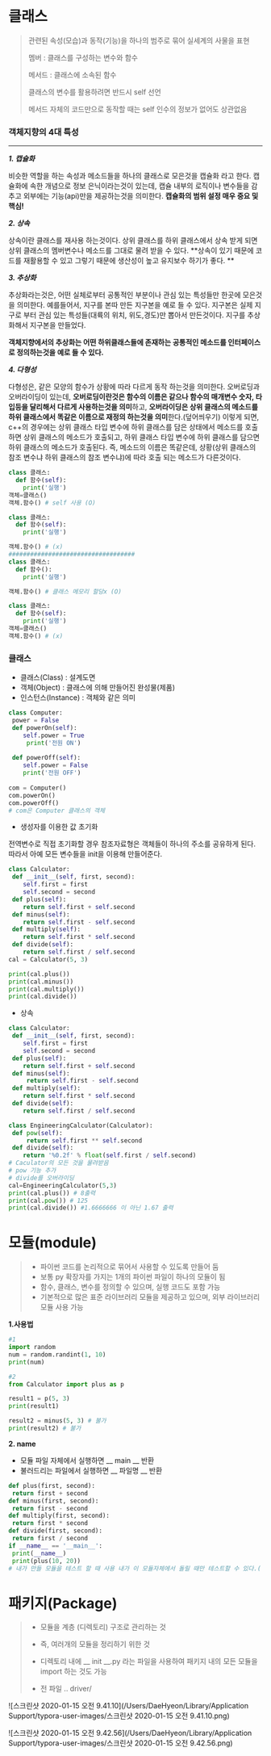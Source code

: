 # 클래스

> 관련된 속성(모습)과 동작(기능)을 하나의 범주로 묶어 실세계의 사물을 표현
>
> 멤버 : 클래스를 구성하는 변수와 함수
>
> 메서드 : 클래스에 소속된 함수
>
> 클래스의 변수를 활용하려면 반드시 self 선언
>
> 메서드 자체의 코드만으로 동작할 때는 self 인수의 정보가 없어도 상관없음



### 객체지향의 4대 특성

---

***1. 캡슐화***

 비슷한 역할을 하는 속성과 메소드들을 하나의 클래스로 모은것을 캡슐화 라고 한다. 캡슐화에 속한 개념으로 정보 은닉이라는것이 있는데, 캡슐 내부의 로직이나 변수들을 감추고 외부에는 기능(api)만을 제공하는것을 의미한다. **캡슐화의 범위 설정 매우 중요 및 핵심!**

***2. 상속***

상속이란 클래스를 재사용 하는것이다. 상위 클래스를 하위 클래스에서 상속 받게 되면 상위 클래스의 멤버변수나 메소드를 그대로 물려 받을 수 있다. **상속이 있기 때문에 코드를 재활용할 수 있고 그렇기 때문에 생산성이 높고 유지보수 하기가 좋다. **



***3. 추상화***

추상화라는것은, 어떤 실체로부터 공통적인 부분이나 관심 있는 특성들만 한곳에 모은것을 의미한다. 예를들어서, 지구를 본따 만든 지구본을 예로 들 수 있다. 지구본은 실제 지구로 부터 관심 있는 특성들(대륙의 위치, 위도,경도)만 뽑아서 만든것이다. 지구를 추상화해서 지구본을 만들었다.

**객체지향에서의 추상화는 어떤 하위클래스들에 존재하는 공통적인 메소드를 인터페이스로 정의하는것을 예로 들 수 있다.**

***4. 다형성***

다형성은, 같은 모양의 함수가 상황에 따라 다르게 동작 하는것을 의미한다. 오버로딩과 오버라이딩이 있는데, **오버로딩이란것은 함수의 이름은 같으나 함수의 매개변수 숫자, 타입등을 달리해서 다르게 사용하는것을 의미**하고, **오버라이딩은 상위 클래스의 메소드를 하위 클래스에서 똑같은 이름으로 재정의 하는것을 의미**한다.(덮어씌우기) 이렇게 되면, c++의 경우에는 상위 클래스 타입 변수에 하위 클래스를 담은 상태에서 메소드를 호출하면 상위 클래스의 메소드가 호출되고, 하위 클래스 타입 변수에 하위 클래스를 담으면 하위 클래스의 메소드가 호출된다. 즉, 메소드의 이름은 똑같은데, 상황(상위 클래스의 참조 변수냐 하위 클래스의 참조 변수냐)에 따라 호출 되는 메소드가 다른것이다.

```python
class 클래스:
  def 함수(self):
    print('실행')
객체=클래스()
객체.함수() # self 사용 (O)

class 클래스:
  def 함수(self):
    print('실행')

객체.함수() # (x)
###################################
class 클래스:
  def 함수():
    print('실행')

객체.함수() # 클래스 메모리 할당x (O)

class 클래스:
  def 함수(self):
    print('실행')
객체=클래스()
객체.함수() # (x)

```

### 클래스

- 클래스(Class)  : 설계도면
- 객체(Object) : 클래스에 의해 만들어진 완성물(제품)
- 인스턴스(Instance) : 객체와 같은 의미

``` python
class Computer:
 power = False
 def powerOn(self):
 	self.power = True
	 print('전원 ON')
    
 def powerOff(self):
 	self.power = False
 	print('전원 OFF')
  
com = Computer()
com.powerOn()
com.powerOff()
# com은 Computer 클래스의 객체
```

- 생성자를 이용한 값 초기화

전역변수로 직접 초기화할 경우 참조자료형은 객체들이 하나의 주소를 공유하게 된다. 따라서 아예 모든 변수들을 init을 이용해 만들어준다.

```python
class Calculator:
 def __init__(self, first, second):
 	self.first = first
 	self.second = second
 def plus(self):
 	return self.first + self.second
 def minus(self):
 	return self.first - self.second
 def multiply(self):
 	return self.first * self.second
 def divide(self):
 	return self.first / self.second
cal = Calculator(5, 3)

print(cal.plus())
print(cal.minus())
print(cal.multiply())
print(cal.divide())
```

- 상속

``` python
class Calculator:
 def __init__(self, first, second):
 	self.first = first
 	self.second = second
 def plus(self):
 	return self.first + self.second
 def minus(self):
	 return self.first - self.second
 def multiply(self):
 	return self.first * self.second
 def divide(self):
 	return self.first / self.second

class EngineeringCalculator(Calculator):
 def pow(self):
	 return self.first ** self.second
 def divide(self):
 	return '%0.2f' % float(self.first / self.second)
# Caculator의 모든 것을 물려받음
# pow 기능 추가
# divide를 오버라이딩
cal=EngineeringCalculator(5,3)
print(cal.plus()) # 8출력
print(cal.pow()) # 125
print(cal.divide()) #1.6666666 이 아닌 1.67 출력
```



# 모듈(module)

> - 파이썬 코드를 논리적으로 묶어서 사용할 수 있도록 만들어 둠
> - 보통 py 확장자를 가지는 1개의 파이썬 파일이 하나의 모듈이 됨
> - 함수, 클래스, 변수를 정의할 수 있으며, 실행 코드도 포함 가능
> - 기본적으로 많은 표준 라이브러리 모듈을 제공하고 있으며, 외부 라이브러리 모듈 사용 가능

**1.사용법**

``` python
#1
import random
num = random.randint(1, 10)
print(num)

#2
from Calculator import plus as p

result1 = p(5, 3)
print(result1)

result2 = minus(5, 3) # 불가
print(result2) # 불가
```

**2. __name__**

- 모듈 파일 자체에서 실행하면  __ main __ 반환
- 불러드리는 파일에서 실행하면 __ 파일명 __ 반환

``` python
def plus(first, second):
 return first + second
def minus(first, second):
 return first - second
def multiply(first, second):
 return first * second
def divide(first, second):
 return first / second
if __name__ == '__main__':
 print(__name__)
 print(plus(10, 20))
# 내가 만들 모듈을 테스트 할 때 사용 내가 이 모듈자체에서 돌릴 때만 테스트할 수 있다.( 잘 동작하는지 테스트)
```

# 패키지(Package)

> - 모듈을 계층 (디렉토리) 구조로 관리하는 것
>
> - 즉, 여러개의 모듈을 정리하기 위한 것
> - 디렉토리 내에 __ init __.py 라는 파일을 사용하여 패키지 내의 모든 모듈을 import 하는 것도 가능
>
> - 전 파일 .. driver/

![스크린샷 2020-01-15 오전 9.41.10](/Users/DaeHyeon/Library/Application Support/typora-user-images/스크린샷 2020-01-15 오전 9.41.10.png)

![스크린샷 2020-01-15 오전 9.42.56](/Users/DaeHyeon/Library/Application Support/typora-user-images/스크린샷 2020-01-15 오전 9.42.56.png)